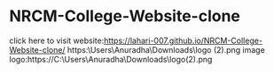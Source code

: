 # NRCM-College-Website-clone
click here to visit website:https://lahari-007.github.io/NRCM-College-Website-clone/
 https:\Users\Anuradha\Downloads\logo (2).png
image logo:https://C:\Users\Anuradha\Downloads\logo(2).png
